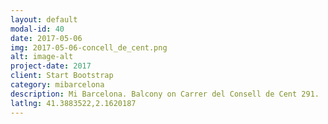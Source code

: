 ```yaml
---
layout: default
modal-id: 40
date: 2017-05-06
img: 2017-05-06-concell_de_cent.png
alt: image-alt
project-date: 2017
client: Start Bootstrap
category: mibarcelona
description: Mi Barcelona. Balcony on Carrer del Consell de Cent 291.
latlng: 41.3883522,2.1620187
---
```


